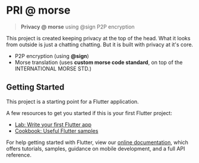 # PRI @ morse
> **Privacy @ morse** using @sign P2P encryption

This project is created keeping privacy at the top of the head. What it looks from outside is just a chatting chatting. But it is built with privacy at it's core.

* P2P encryption (using **@sign**)
* Morse translation (uses **custom morse code standard**, on top of the INTERNATIONAL MORSE STD.)

## Getting Started

This project is a starting point for a Flutter application.

A few resources to get you started if this is your first Flutter project:

- [Lab: Write your first Flutter app](https://flutter.dev/docs/get-started/codelab)
- [Cookbook: Useful Flutter samples](https://flutter.dev/docs/cookbook)

For help getting started with Flutter, view our
[online documentation](https://flutter.dev/docs), which offers tutorials,
samples, guidance on mobile development, and a full API reference.
